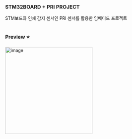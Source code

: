 ### STM32BOARD + PRI PROJECT
STM보드와 인체 감지 센서인 PRI 센서를 활용한 임베디드 프로젝트 <br>
<br>

### Preview ⭐
<img width="281" alt="image" src="https://github.com/hyojinx/Embedded-Programming/assets/93853571/082be07a-158e-4033-b624-96102dd693f3">

